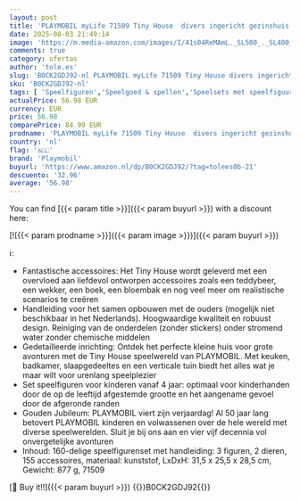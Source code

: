 ```yaml
---
layout: post
title: 'PLAYMOBIL myLife 71509 Tiny House  divers ingericht gezinshuis met gedetailleerde accessoires  een miniatuurhuis met tuin  leuk fantasierijk rollenspel  duurzam speelgoed voor kinderen vanaf 4 jaar'
date: 2025-08-03 21:49:14
image: 'https://m.media-amazon.com/images/I/41s04ReMAmL._SL500_._SL400_.jpg'
comments: true
category: ofertas
author: 'tole.es'
slug: 'B0CK2GDJ92-nl PLAYMOBIL myLife 71509 Tiny House divers ingericht...'
sku: 'B0CK2GDJ92-nl'
tags: [ 'Speelfiguren','Speelgoed & spellen','Speelsets met speelfiguurtjes','playmobil','🇳🇱', ]
actualPrice: 56.98 EUR
currency: EUR
price: 56.98
comparePrice: 84.99 EUR
prodname: 'PLAYMOBIL myLife 71509 Tiny House  divers ingericht gezinshuis met gedetailleerde accessoires  een miniatuurhuis met tuin  leuk fantasierijk rollenspel  duurzam speelgoed voor kinderen vanaf 4 jaar'
country: 'nl'
flag: '🇳🇱'
brand: 'Playmobil'
buyurl: 'https://www.amazon.nl/dp/B0CK2GDJ92/?tag=tolees0b-21'
descuento: '32.96'
average: '56.98'
---
```


You can find [{{< param title >}}]({{< param buyurl >}}) with a discount here:

[![{{< param prodname >}}]({{< param image >}})]({{< param buyurl >}})

ℹ️:

- Fantastische accessoires: Het Tiny House wordt geleverd met een overvloed aan liefdevol ontworpen accessoires zoals een teddybeer, een wekker, een boek, een bloembak en nog veel meer om realistische scenarios te creëren
- Handleiding voor het samen opbouwen met de ouders (mogelijk niet beschikbaar in het Nederlands). Hoogwaardige kwaliteit en robuust design. Reiniging van de onderdelen (zonder stickers) onder stromend water zonder chemische middelen
- Gedetailleerde inrichting: Ontdek het perfecte kleine huis voor grote avonturen met de Tiny House speelwereld van PLAYMOBIL. Met keuken, badkamer, slaapgedeeltes en een verticale tuin biedt het alles wat je maar wilt voor urenlang speelplezier
- Set speelfiguren voor kinderen vanaf 4 jaar: optimaal voor kinderhanden door de op de leeftijd afgestemde grootte en het aangename gevoel door de afgeronde randen
- Gouden Jubileum: PLAYMOBIL viert zijn verjaardag! Al 50 jaar lang betovert PLAYMOBIL kinderen en volwassenen over de hele wereld met diverse speelwerelden. Sluit je bij ons aan en vier vijf decennia vol onvergetelijke avonturen
- Inhoud: 160-delige speelfigurenset met handleiding: 3 figuren, 2 dieren, 155 accessoires, materiaal: kunststof, LxDxH: 31,5 x 25,5 x 28,5 cm, Gewicht: 877 g, 71509

[🛒 Buy it!!]({{< param buyurl >}})
{{<world>}}B0CK2GDJ92{{</world>}}

